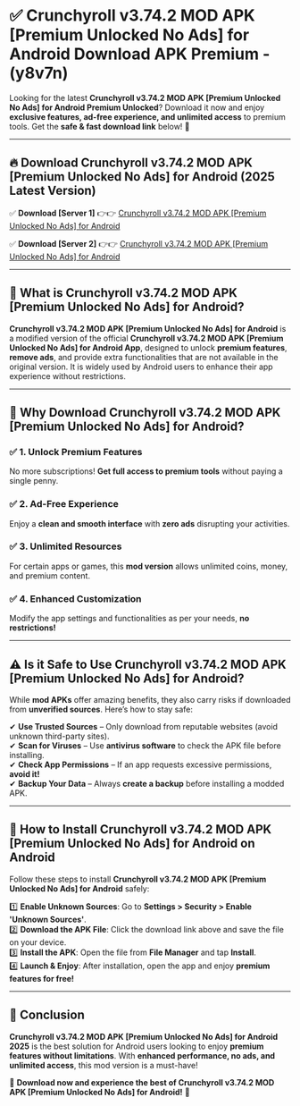 
# ✅ Crunchyroll v3.74.2 MOD APK [Premium Unlocked No Ads] for Android Download APK Premium -  (y8v7n) 

Looking for the latest **Crunchyroll v3.74.2 MOD APK [Premium Unlocked No Ads] for Android Premium Unlocked**? Download it now and enjoy **exclusive features, ad-free experience, and unlimited access** to premium tools. Get the **safe & fast download link** below! 🚀

---

## 🔥 Download Crunchyroll v3.74.2 MOD APK [Premium Unlocked No Ads] for Android (2025 Latest Version)

✅ **Download [Server 1]** 👉👉 [Crunchyroll v3.74.2 MOD APK [Premium Unlocked No Ads] for Android ](https://apkcomod.com?title=Crunchyroll_v3.74.2_MOD_APK_[Premium_Unlocked_No_Ads]_for_Android)  

✅ **Download [Server 2]** 👉👉 [Crunchyroll v3.74.2 MOD APK [Premium Unlocked No Ads] for Android ](https://apkcomod.com?title=Crunchyroll_v3.74.2_MOD_APK_[Premium_Unlocked_No_Ads]_for_Android)  


---

## 📌 What is Crunchyroll v3.74.2 MOD APK [Premium Unlocked No Ads] for Android?

**Crunchyroll v3.74.2 MOD APK [Premium Unlocked No Ads] for Android** is a modified version of the official **Crunchyroll v3.74.2 MOD APK [Premium Unlocked No Ads] for Android App**, designed to unlock **premium features**, **remove ads**, and provide extra functionalities that are not available in the original version. It is widely used by Android users to enhance their app experience without restrictions.

---

## 🌟 Why Download Crunchyroll v3.74.2 MOD APK [Premium Unlocked No Ads] for Android?

### ✅ 1. Unlock Premium Features
No more subscriptions! **Get full access to premium tools** without paying a single penny.

### ✅ 2. Ad-Free Experience
Enjoy a **clean and smooth interface** with **zero ads** disrupting your activities.

### ✅ 3. Unlimited Resources
For certain apps or games, this **mod version** allows unlimited coins, money, and premium content.

### ✅ 4. Enhanced Customization
Modify the app settings and functionalities as per your needs, **no restrictions!**

---

## ⚠️ Is it Safe to Use Crunchyroll v3.74.2 MOD APK [Premium Unlocked No Ads] for Android?

While **mod APKs** offer amazing benefits, they also carry risks if downloaded from **unverified sources**. Here’s how to stay safe:

✔ **Use Trusted Sources** – Only download from reputable websites (avoid unknown third-party sites).  
✔ **Scan for Viruses** – Use **antivirus software** to check the APK file before installing.  
✔ **Check App Permissions** – If an app requests excessive permissions, **avoid it!**  
✔ **Backup Your Data** – Always **create a backup** before installing a modded APK.

---

## 📲 How to Install Crunchyroll v3.74.2 MOD APK [Premium Unlocked No Ads] for Android on Android

Follow these steps to install **Crunchyroll v3.74.2 MOD APK [Premium Unlocked No Ads] for Android** safely:

1️⃣ **Enable Unknown Sources**: Go to **Settings > Security > Enable 'Unknown Sources'**.  
2️⃣ **Download the APK File**: Click the download link above and save the file on your device.  
3️⃣ **Install the APK**: Open the file from **File Manager** and tap **Install**.  
4️⃣ **Launch & Enjoy**: After installation, open the app and enjoy **premium features for free!**

---

## 🚀 Conclusion

**Crunchyroll v3.74.2 MOD APK [Premium Unlocked No Ads] for Android 2025** is the best solution for Android users looking to enjoy **premium features without limitations**. With **enhanced performance, no ads, and unlimited access**, this mod version is a must-have!

🔻 **Download now and experience the best of Crunchyroll v3.74.2 MOD APK [Premium Unlocked No Ads] for Android!** 🔻

